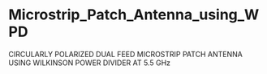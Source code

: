 # Microstrip_Patch_Antenna_using_WPD
CIRCULARLY POLARIZED DUAL FEED MICROSTRIP PATCH ANTENNA  USING WILKINSON POWER DIVIDER AT 5.5 GHz 
